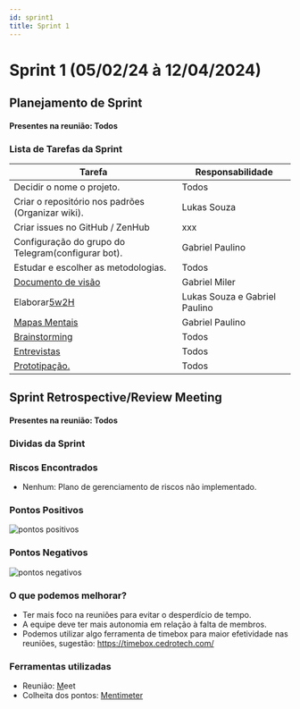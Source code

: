 ```yaml
---
id: sprint1
title: Sprint 1
---
```

# Sprint 1 (05/02/24 à 12/04/2024)

## Planejamento de Sprint

#### Presentes na reunião: Todos

### Lista de Tarefas da Sprint

| Tarefa                                                                                       | Responsabilidade |
| -------------------------------------------------------------------------------------------- | ---------------- |
| Decidir o nome o projeto.                                                                    | Todos            |
| Criar o repositório nos padrões (Organizar wiki).                                          | Lukas Souza              |
| Criar issues no GitHub / ZenHub                                                              | xxx              |
| Configuração do grupo do Telegram(configurar bot).                                         | Gabriel Paulino              |
| Estudar e escolher as metodologias.                                                          | Todos            |
| [Documento de visão](https://github.com/xxx/xxx.md)                                            | Gabriel Miler      |
| Elaborar[5w2H](https://github.com/xxx/xxx.md)                                                   | Lukas Souza e Gabriel Paulino      |
| [Mapas Mentais](https://github.com/xxx/xxx.md)                                                  | Gabriel Paulino      |
| [Brainstorming](https://github.com/UnBArqDsw/2020.1_G7_TCM/blob/master/docs/base/Brainstorm.md) | Todos            |
| [Entrevistas](https://github.com/xxx/xxx.md)                                                    | Todos      |
| [Prototipação.](https://github.com/xxx/xxx.md)                                                | Todos      |

## Sprint Retrospective/Review Meeting

#### Presentes na reunião: Todos

### Dividas da Sprint

### Riscos Encontrados

- Nenhum: Plano de gerenciamento de riscos não implementado.

### Pontos Positivos

![pontos positivos](../assets/Sprints/S1-positivos.png)

### Pontos Negativos

![pontos negativos](../assets/Sprints/S1-negativos.png)

### O que podemos melhorar?

- Ter mais foco na reuniões para evitar o desperdício de tempo.
- A equipe deve ter mais autonomia em relação à falta de membros.
- Podemos utilizar algo ferramenta de timebox para maior efetividade nas reuniões, sugestão: https://timebox.cedrotech.com/

### Ferramentas utilizadas

- Reunião: [M](https://hangouts.google.com/)eet
- Colheita dos pontos: [Mentimeter](https://www.mentimeter.com/)
